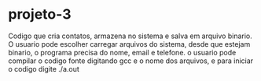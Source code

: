 # projeto-3
Codigo que cria contatos, armazena no sistema e salva em arquivo binario. O usuario pode escolher carregar arquivos do sistema, desde que estejam binario, o programa precisa do nome, email e telefone.
o usuario pode compilar o codigo fonte digitando gcc e o nome dos arquivos, e para iniciar o codigo digite ./a.out
